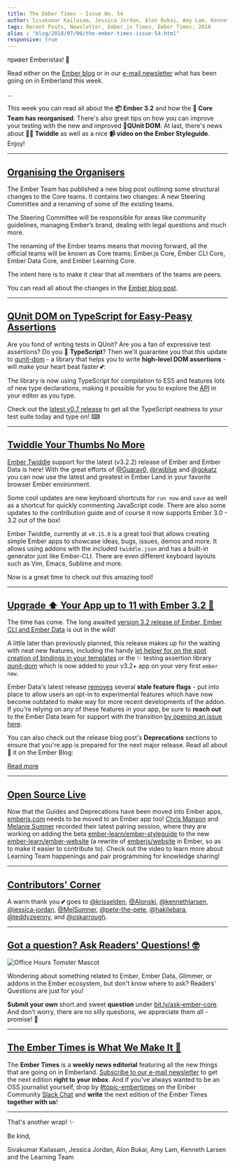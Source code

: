 ```yaml
---
title: The Ember Times - Issue No. 54
author: Sivakumar Kailasam, Jessica Jordan, Alon Bukai, Amy Lam, Kenneth Larsen
tags: Recent Posts, Newsletter, Ember.js Times, Ember Times, 2018
alias : "blog/2018/07/06/the-ember-times-issue-54.html"
responsive: true
---
```


привет Emberistas! 🐹

Read either on the [Ember blog](https://www.emberjs.com/blog/2018/07/06/the-ember-times-issue-54.html) or in our [e-mail newsletter](https://the-emberjs-times.ongoodbits.com/2018/07/07/the-ember-times-issue-54) what has been going on in Emberland this week.

...

This week you can read all about the **📦 Ember 3.2** and how the **🐹 Core Team has reorganised**.
There's also great tips on how you can improve your testing with the new and improved **🚀QUnit DOM**. 
At last, there's news about **👩‍💻 Twiddle** as well as a nice **📹 video on the Ember Styleguide**. Enjoy!

---

## [Organising the Organisers](https://emberjs.com/blog/2018/06/30/organizing-our-contributors.html)
The Ember Team has published a new blog post outlining some structural changes to the Core teams. It contains two changes: A new Steering Committee and a renaming of some of the existing teams.

The Steering Committee will be responsible for areas like community guidelines, managing Ember’s brand, dealing with legal questions and much more.

The renaming of the Ember teams means that moving forward, all the official teams will be known as Core teams: Ember.js Core, Ember CLI Core, Ember Data Core, and Ember Learning Core.

The intent here is to make it clear that all members of the teams are peers.

You can read all about the changes in the [Ember blog post](https://emberjs.com/blog/2018/06/30/organizing-our-contributors.html).

---

## [QUnit DOM on TypeScript for Easy-Peasy Assertions](https://github.com/simplabs/qunit-dom/pull/96)

Are you fond of writing tests in QUnit? Are you a fan of expressive test assertions? Do you 💙 **TypeScript**?
Then we'll guarantee you that this update to [qunit-dom](https://github.com/simplabs/qunit-dom) -
a library that helps you to write **high-level DOM assertions** - will make your heart beat faster 💕:

The library is now using TypeScript for compilation to ES5 and features lots of new type declarations,
making it possible for you to explore the [API](https://github.com/simplabs/qunit-dom/blob/master/API.md)
in your editor as you type.

Check out the [latest v0.7 release](https://github.com/simplabs/qunit-dom/blob/v0.7.0/CHANGELOG.md) to
get all the TypeScript neatness to your test suite today and type on! ⌨

---

## [Twiddle Your Thumbs No More](https://ember-twiddle.com/)

[Ember Twiddle](https://ember-twiddle.com/) support for the latest (v3.2.2) release of Ember and Ember Data is here! With the great efforts of [@Guarav0](https://github.com/Gaurav0), [@rwjblue](https://github.com/rwjblue) and [@gokatz](https://github.com/gokatz) you can now use the latest and greatest in Ember Land in your favorite browser Ember environment.

Some cool updates are new keyboard shortcuts for `run now` and `save` as well as a shortcut for quickly commenting JavaScript code.
There are also some updates to the contribution guide and of course it now supports Ember 3.0 - 3.2 out of the box!

Ember Twiddle, currently at `v0.15.0` is a great tool that allows creating simple Ember apps to showcase ideas, bugs, issues, demos and more. It allows using addons with the included `twiddle.json` and has a built-in generator just like Ember-CLI. There are even different keyboard layouts such as Vim, Emacs, Sublime and more.

Now is a great time to check out this amazing tool!

---

## [Upgrade ⬆️ Your App up to 11 with Ember 3.2 🐹](https://www.emberjs.com/blog/2018/07/02/ember-3-2-released.html)

The time has come. The long awaited [version 3.2 release of Ember, Ember CLI and Ember Data](https://www.emberjs.com/blog/2018/07/02/ember-3-2-released.html) is out in the wild!

A little later than previously planned, this release makes up for the waiting with neat new features,
including the handy [let helper for on the spot creation of bindings in your templates](https://emberjs.github.io/rfcs/0286-block-let-template-helper.html) or
the ✨ testing assertion library [qunit-dom](https://github.com/simplabs/qunit-dom)
which is now added to your v3.2+ app on your very first `ember new`.

Ember Data's latest release
[removes](https://www.emberjs.com/blog/2018/07/02/ember-3-2-released.html#toc_ember-data-feature-flag-removal-2-of-4) several **stale feature flags** -
put into place to allow users an opt-in to experimental features which have now become outdated
to make way for more recent developments of the addon.
If you're relying on any of these features in your app, be sure to
**reach out** to the Ember Data team for support with the transition [by opening an issue here](https://github.com/emberjs/data/issues).

You can also check out the release blog post's **Deprecations** sections to ensure that you're app is prepared for the
next major release. Read all about 👀 it on the Ember Blog:

<div class="blog-row">
  <a class="ember-button"
    href="https://www.emberjs.com/blog/2018/07/02/ember-3-2-released.html"
    target="blog"
    aria-label="Read more about the 3.2 Ember release on the Ember blog">Read more</a>
</div>

---

## [Open Source Live](https://www.youtube.com/watch?v=Dx0vfMyQJMU&feature=youtu.be)
Now that the Guides and Deprecations have been moved into Ember apps, [emberjs.com](https://emberjs.com/) needs to be moved to an Ember app too! [Chris Manson](https://github.com/mansona) and [Melanie Sumner](https://github.com/MelSumner) recorded their latest pairing session, where they are working on adding the beta [ember-learn/ember-styleguide](https://github.com/ember-learn/ember-styleguide) to the new [ember-learn/ember-website](https://github.com/ember-learn/ember-website) (a rewrite of [emberjs/website](https://github.com/emberjs/website) in Ember, so as to make it easier to contribute to). Check out the video to learn more about Learning Team happenings and pair programming for knowledge sharing!

---

## [Contributors' Corner](https://guides.emberjs.com/v3.2.0/contributing/repositories/)

A warm thank you 💕 goes to [@krisselden](https://github.com/krisselden), [@Alonski](https://github.com/Alonski), [@kennethlarsen](https://github.com/kennethlarsen), [@jessica-jordan](https://github.com/jessica-jordan), [@MelSumner](https://github.com/MelSumner), [@pete-the-pete](https://github.com/pete-the-pete), [@hakilebara](https://github.com/hakilebara), [@teddyzeenny](https://github.com/teddyzeenny), and [@oskarrough](https://github.com/oskarrough).

---

## [Got a question? Ask Readers' Questions! 🤓](https://docs.google.com/forms/d/e/1FAIpQLScqu7Lw_9cIkRtAiXKitgkAo4xX_pV1pdCfMJgIr6Py1V-9Og/viewform)

<div class="blog-row">
  <img class="float-right small transparent padded" alt="Office Hours Tomster Mascot" title="Readers' Questions" src="/images/tomsters/officehours.png" />

  <p>Wondering about something related to Ember, Ember Data, Glimmer, or addons in the Ember ecosystem, but don't know where to ask? Readers’ Questions are just for you!</p>

<p><strong>Submit your own</strong> short and sweet <strong>question</strong> under <a href="https://bit.ly/ask-ember-core" target="rq">bit.ly/ask-ember-core</a>. And don’t worry, there are no silly questions, we appreciate them all - promise! 🤞</p>

</div>

---

## [The Ember Times is What We Make It 🙌](https://embercommunity.slack.com/messages/C8P6UPWNN/)

The **Ember Times** is a **weekly news editorial** featuring all the new things that are going on in Emberland.
[Subscribe to our e-mail newsletter](https://the-emberjs-times.ongoodbits.com/) to get the next edition **right to your inbox**.
And if you've always wanted to be an OSS journalist yourself,
drop by [#topic-embertimes](https://embercommunity.slack.com/messages/C8P6UPWNN/)
on the Ember Community [Slack Chat](https://ember-community-slackin.herokuapp.com/)
and **write** the next edition of the Ember Times **together with us**!


---


That's another wrap!  ✨

Be kind,

Sivakumar Kailasam, Jessica Jordan, Alon Bukai, Amy Lam, Kenneth Larsen and the Learning Team
